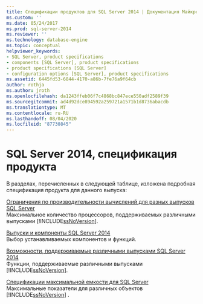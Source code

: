 ```yaml
---
title: Спецификации продуктов для SQL Server 2014 | Документация Майкрософт
ms.custom: ''
ms.date: 05/24/2017
ms.prod: sql-server-2014
ms.reviewer: ''
ms.technology: database-engine
ms.topic: conceptual
helpviewer_keywords:
- SQL Server, product specifications
- components [SQL Server], product specifications
- product specifications [SQL Server]
- configuration options [SQL Server], product specifications
ms.assetid: 6445fd53-6844-4170-a86b-7fe76a9f64cb
author: rothja
ms.author: jroth
ms.openlocfilehash: da1243ffeb06f7c4868bc847ece550adf2589f39
ms.sourcegitcommit: ad4d92dce894592a259721a1571b1d8736abacdb
ms.translationtype: MT
ms.contentlocale: ru-RU
ms.lasthandoff: 08/04/2020
ms.locfileid: "87730845"
---
```

# <a name="sql-server-2014-product-specifications"></a>SQL Server 2014, спецификация продукта
  В разделах, перечисленных в следующей таблице, изложена подробная спецификация продукта для данного выпуска:  

<!--
I (GeneMi = MightyPen, 2019-04-20) am replacing this multiValue metadata with the single value 'database-engine'.
'ms.technology' no longer allowed multiple values.  DevO= 1515083.

ms.technology: 
  - "analysis-services"
  - "data-quality-services"
  - "database-engine"
  - "integration-services"
  - "master-data-services"
  - "replication"
  - "reporting-services-native"
  - "reporting-services-sharepoint"

This HTML comment can be erased, if you like.
-->

 [Ограничения по производительности вычислений для разных выпусков SQL Server](../sql-server/compute-capacity-limits-by-edition-of-sql-server.md)  
 Максимальное количество процессоров, поддерживаемых различными выпусками [!INCLUDE[ssNoVersion](../includes/ssnoversion-md.md)].  
  
 [Выпуски и компоненты SQL Server 2014](../sql-server/editions-and-components-of-sql-server-2016.md)  
 Выбор устанавливаемых компонентов и функций.  
  
 [Возможности, поддерживаемые различными выпусками SQL Server 2014](../../2014/getting-started/features-supported-by-the-editions-of-sql-server-2014.md)  
 Функции, поддерживаемые различными выпусками [!INCLUDE[ssNoVersion](../includes/ssnoversion-md.md)].  
  
 [Спецификации максимальной емкости для SQL Server](../sql-server/maximum-capacity-specifications-for-sql-server.md)  
 Максимальные показатели для различных объектов [!INCLUDE[ssNoVersion](../includes/ssnoversion-md.md)] .  
  
  
